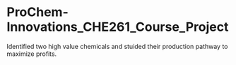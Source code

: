 # ProChem-Innovations_CHE261_Course_Project

Identified two high value chemicals and stuided their production pathway to maximize profits.
